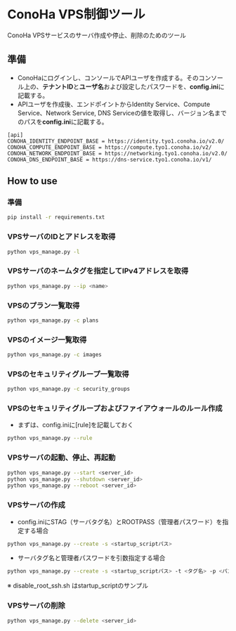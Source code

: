 ConoHa VPS制御ツール
====
ConoHa VPSサービスのサーバ作成や停止、削除のためのツール

## 準備
* ConoHaにログインし、コンソールでAPIユーザを作成する。そのコンソール上の、**テナントID**と**ユーザ名**および設定したパスワードを、**config.ini**に記載する。
* APIユーザを作成後、エンドポイントからIdentity Service、Compute Service、Network Service, DNS Serviceの値を取得し、バージョン名までのパスを**config.ini**に記載する。

```
[api]
CONOHA_IDENTITY_ENDPOINT_BASE = https://identity.tyo1.conoha.io/v2.0/
CONOHA_COMPUTE_ENDPOINT_BASE = https://compute.tyo1.conoha.io/v2/
CONOHA_NETWORK_ENDPOINT_BASE = https://networking.tyo1.conoha.io/v2.0/
CONOHA_DNS_ENDPOINT_BASE = https://dns-service.tyo1.conoha.io/v1/
```
## How to use

### 準備
```bash
pip install -r requirements.txt
```

### VPSサーバのIDとアドレスを取得
```bash
python vps_manage.py -l
```

### VPSサーバのネームタグを指定してIPv4アドレスを取得
```bash
python vps_manage.py --ip <name>
```

### VPSのプラン一覧取得
```bash
python vps_manage.py -c plans
```

### VPSのイメージ一覧取得
```bash
python vps_manage.py -c images
```

### VPSのセキュリティグループ一覧取得
```bash
python vps_manage.py -c security_groups
```

### VPSのセキュリティグループおよびファイアウォールのルール作成
* まずは、config.iniに\[rule\]を記載しておく
```bash
python vps_manage.py --rule
```

### VPSサーバの起動、停止、再起動
```bash
python vps_manage.py --start <server_id>
python vps_manage.py --shutdown <server_id>
python vps_manage.py --reboot <server_id>
```

### VPSサーバの作成

* config.iniにSTAG（サーバタグ名）とROOTPASS（管理者パスワード）を指定する場合
```bash
python vps_manage.py --create -s <startup_scriptパス>
```

* サーバタグ名と管理者パスワードを引数指定する場合
```bash
python vps_manage.py --create -s <startup_scriptパス> -t <タグ名> -p <パスワード>
```

※ disable_root_ssh.sh はstartup_scriptのサンプル


### VPSサーバの削除
```bash
python vps_manage.py --delete <server_id>
```

